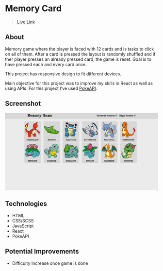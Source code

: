 # Memory Card

> [Live Link](https://nudd3.github.io/memory-card-game/) 

## About

Memory game where the player is faced with 12 cards and is tasks to click on all of them. After a card is pressed the layout is randomly shuffled and if ther player presses an already pressed card, the game is reset. Goal is to have pressed each and every card once.

This project has responsive design to fit different devices.

Main objective for this project was to improve my skills in React as well as using APIs. For this project I've used [PokeAPI](https://pokeapi.co).

## Screenshot

![Screenshot of page](./src/screenshots/screenshot.png)

## Technologies

- HTML
- CSS/SCSS
- JavaScript
- React
- PokeAPI

## Potential Improvements

- Difficulty Increase once game is done
